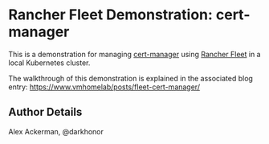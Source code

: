 # Rancher Fleet Demonstration: cert-manager

This is a demonstration for managing [cert-manager](https://cert-manager.io/)
using [Rancher Fleet](https://fleet.rancher.io/) in a local Kubernetes
cluster.

The walkthrough of this demonstration is explained in the associated
blog entry: <https://www.vmhomelab/posts/fleet-cert-manager/>

## Author Details

Alex Ackerman, @darkhonor
